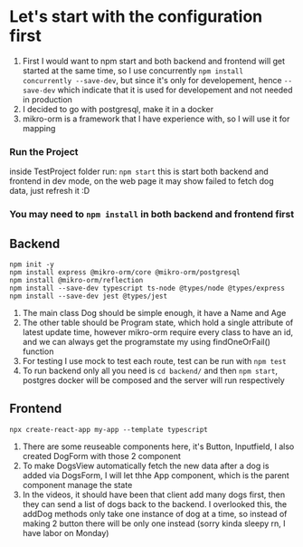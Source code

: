 # Let's start with the configuration first #
1. First I would want to npm start and both backend and frontend will get started at the same time, so I use concurrently ```npm install concurrently --save-dev```, but since it's only for developement, hence ```--save-dev``` which indicate that it is used for developement and not needed in production
2. I decided to go with postgresql, make it in a docker
3. mikro-orm is a framework that I have experience with, so I will use it for mapping

### Run the Project ###
inside TestProject folder run:
```npm start```
this is start both backend and frontend in dev mode, on the web page it may show failed to fetch dog data, just refresh it :D
### You may need to ```npm install``` in both backend and frontend first ###


## Backend ##
```
npm init -y
npm install express @mikro-orm/core @mikro-orm/postgresql
npm install @mikro-orm/reflection
npm install --save-dev typescript ts-node @types/node @types/express
npm install --save-dev jest @types/jest
```
1. The main class Dog should be simple enough, it have a Name and Age
2. The other table should be Program state, which hold a single attribute of latest update time, however mikro-orm require every class to have an id, and we can always get the programstate my using findOneOrFail() function
3. For testing I use mock to test each route, test can be run with ```npm test```
4. To run backend only all you need is ```cd backend/``` and then ```npm start```, postgres docker will be composed and the server will run respectively

## Frontend ##
```
npx create-react-app my-app --template typescript
```

1. There are some reuseable components here, it's Button, Inputfield, I also created DogForm with those 2 component
2. To make DogsView automatically fetch the new data after a dog is added via DogsForm, I will let thhe App component, which is the parent component manage the state
3. In the videos, it should have been that client add many dogs first, then they can send a list of dogs back to the backend. I overlooked this, the addDog methods only take one instance of dog at a time, so instead of making 2 button there will be only one instead (sorry kinda sleepy rn, I have labor on Monday)
